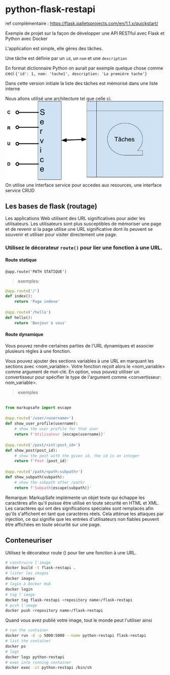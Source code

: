 # python-flask-restapi

ref complémentaire : https://flask.palletsprojects.com/en/1.1.x/quickstart/


Exemple de projet sur la façon de développer une API RESTful avec Flask et Python avec Docker

L'application est simple, elle gères des tâches.

Une tâche est définie par un `id`, un `nom` et une `description`

En format dictionnaire Python on aurait par exemple quelque chose comme ceci `{'id': 1, nom: 'tache1', description: 'La première tache'}`

Dans cette version initiale la liste des tâches est mémorisé dans une liste interne

Nous allons utilisé une architecture tel que celle ci.
![Archi](https://github.com/ISSAE/dockerize-restpy/raw/main/imgs/archi.png)
On utilise une interface service pour accedes aux resources, une interface service CRUD

## Les bases de flask (routage)

Les applications Web utilisent des URL significatives pour aider les utilisateurs. Les utilisateurs sont plus susceptibles de mémoriser une page et de revenir si la page utilise une URL significative dont ils peuvent se souvenir et utiliser pour visiter directement une page.

### Utilisez le décorateur `route()` pour lier une fonction à une URL.

#### Route statique
`@app.route('PATH STATIQUE')`

> exemples:

```python
@app.route('/')
def index():
    return 'Page indexe'

@app.route('/hello')
def hello():
    return 'Bonjour à vous'
```

#### Route dynamique

Vous pouvez rendre certaines parties de l'URL dynamiques et associer plusieurs règles à une fonction.

Vous pouvez ajouter des sections variables à une URL en marquant les sections avec <nom_variable>. Votre fonction reçoit alors le <nom_variable> comme argument de mot-clé. En option, vous pouvez utiliser un convertisseur pour spécifier le type de l'argument comme <convertisseur: nom_variable>.

> exemples

```python

from markupsafe import escape

@app.route('/user/<username>')
def show_user_profile(username):
    # show the user profile for that user
    return f'Utilisateur {escape(username)}'

@app.route('/post/<int:post_id>')
def show_post(post_id):
    # show the post with the given id, the id is an integer
    return f'Post {post_id}'

@app.route('/path/<path:subpath>')
def show_subpath(subpath):
    # show the subpath after /path/
    return f'Subpath{escape(subpath)}'
```


Remarque: MarkupSafe implémente un objet texte qui échappe les caractères afin qu'il puisse être utilisé en toute sécurité en HTML et XML. Les caractères qui ont des significations spéciales sont remplacés afin qu'ils s'affichent en tant que caractères réels. Cela atténue les attaques par injection, ce qui signifie que les entrées d'utilisateurs non fiables peuvent être affichées en toute sécurité sur une page.

## Conteneuriser

Utilisez le décorateur route () pour lier une fonction à une URL.
```bash
# construire l'image
docker build -t flask-restapi .
# lister les images
docker images
# login à Docker Hub
docker login
# tag l'image
docker tag flask-restapi <repository name>/flask-restapi
# push l'image
docker push <repository name>/flask-restapi
```

Quand vous avez publié votre image, tout le monde peut l'utiliser ainsi

```bash
# run the container
docker run -d -p 5000:5000 --name python-restapi flask-restapi
# list the container
docker ps
# logs
docker logs python-restapi
# exec into running container
docker exec -it python-restapi /bin/sh
```

